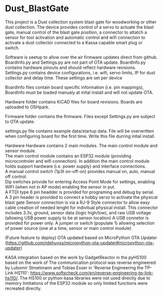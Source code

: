 # Dust_BlastGate

This project is a Dust collection system blast gate for woodworking or other dust collection.  The device provides control of a servo to actuate the blast gate, manual control of the blast gate position, a connector to attatch a sensor for tool activation and automatic control and wifi connection to activate a dust collector connected to a Kassa capable smart plug or switch.  

Software is seetup to allow over the air firmware updates direct from github. BoardInfo.py and Settings.py are not part of OTA update. BoardInfo.py contains hardware pinouts and should reflect hardware revisions.  Settings.py contains device configurations, i.e. wifi, servo limits, IP for dust collector and delay time.  These settings are set per device

BoardInfo files contain board specific information (i.e. pin mappings), BoardInfo must be loaded manualy at inital install and will not update OTA.  

Hardware folder contains KiCAD files for board revisions.  Boards are uploaded to OSHpark.  

Firmware folder contains the firmware.  Files except Settings.py are subject to OTA update.  

settings.py file contains example data/startup data. File will be overwritten when configuring board for the first time.  Write this file durring intial install.


Hardware
Hardware contains 2 main modules.  The main control module and sensor module.  
The main control module contains an ESP32 module (providing microcontroler and wifi connection).  In addition the main control module holds support hardware (i.e. power supply) and interface connections.  
A manual control switch (1p3t on-off-on) provides manual on, auto, manual off control.  
Dip switches provide for entering Access Point Mode for settings, enabling WIFI (when not in AP mode) enabling the sensor in put.  
A FTDI type 6 pin headder is provided for programing and debug by serial.
A 3 pin header is provided to connect a hobby servo to activate the physical blast gate
Sensor connection is via a RJ-9 Style connector to allow easy cable creation of needed lenght for indivitual physical install.  This connector includes 3.3v, ground, sensor data (logic high/low), and raw USB voltage (allowing USB power supply to be at sensor location)
A USB connetor is provided for power only.  A jumper or switch (populate 1) allowing selection of power source (one at a time, sensor or main control module)





(Future feature to deploy)
OTA updated based on MicroPython OTA Updater (https://github.com/rdehuyss/micropython-ota-updater#micropython-ota-updater)


KASA integration based on the work by GadgetReactor in the pyHS100 based on the work of The communication protocol was reverse engineered by Lubomir Stroetmann and
Tobias Esser in 'Reverse Engineering the TP-Link HS110':
https://www.softscheck.com/en/reverse-engineering-tp-link-hs110/.  The HS100 or python-kasa libraries were not used directly due to memory limitations of the ESP32 module so only limited functions were recreated directly.

